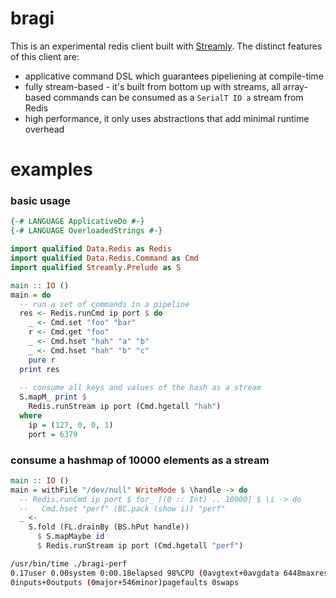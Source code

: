 # bragi
This is an experimental redis client built with [Streamly](https://hackage.haskell.org/package/streamly).
The distinct features of this client are:
- applicative command DSL which guarantees pipeliening at compile-time
- fully stream-based - it's built from bottom up with streams, all array-based commands can be consumed as a `SerialT IO a` stream from Redis
- high performance, it only uses abstractions that add minimal runtime overhead

# examples
### basic usage
```haskell
{-# LANGUAGE ApplicativeDo #-}
{-# LANGUAGE OverloadedStrings #-}

import qualified Data.Redis as Redis
import qualified Data.Redis.Command as Cmd
import qualified Streamly.Prelude as S

main :: IO ()
main = do
  -- run a set of commands in a pipeline
  res <- Redis.runCmd ip port $ do
    _ <- Cmd.set "foo" "bar"
    r <- Cmd.get "foo"
    _ <- Cmd.hset "hah" "a" "b"
    _ <- Cmd.hset "hah" "b" "c"
    pure r
  print res
  
  -- consume all keys and values of the hash as a stream
  S.mapM_ print $
    Redis.runStream ip port (Cmd.hgetall "hah")
  where
    ip = (127, 0, 0, 1)
    port = 6379
```

### consume a hashmap of 10000 elements as a stream
```haskell
main :: IO ()
main = withFile "/dev/null" WriteMode $ \handle -> do
  -- Redis.runCmd ip port $ for_ [(0 :: Int) .. 10000] $ \i -> do
  --   Cmd.hset "perf" (BC.pack (show i)) "perf"
  _ <-
    S.fold (FL.drainBy (BS.hPut handle))
      $ S.mapMaybe id
      $ Redis.runStream ip port (Cmd.hgetall "perf")
```
```sh
/usr/bin/time ./bragi-perf
0.17user 0.00system 0:00.18elapsed 98%CPU (0avgtext+0avgdata 6448maxresident)k
0inputs+0outputs (0major+546minor)pagefaults 0swaps
```
